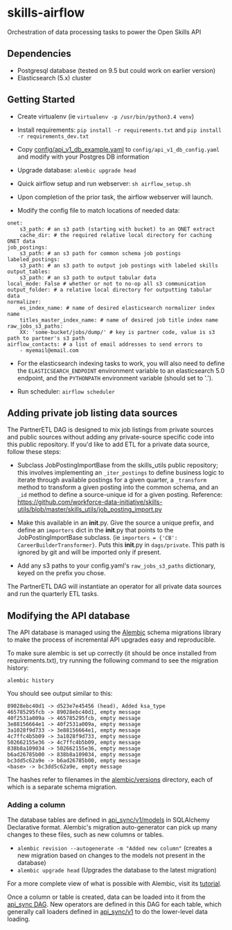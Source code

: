 # skills-airflow
Orchestration of data processing tasks to power the Open Skills API

## Dependencies

- Postgresql database (tested on 9.5 but could work on earlier version)
- Elasticsearch (5.x) cluster

## Getting Started
- Create virtualenv (ie `virtualenv -p /usr/bin/python3.4 venv`)

- Install requirements: `pip install -r requirements.txt` and `pip install -r requirements_dev.txt`

- Copy [config/api_v1_db_example.yaml](config/api_v1_db_example.yaml) to `config/api_v1_db_config.yaml` and modify with your Postgres DB information

- Upgrade database: `alembic upgrade head`

- Quick airflow setup and run webserver: `sh airflow_setup.sh`

- Upon completion of the prior task, the airflow webserver will launch.

- Modify the config file to match locations of needed data:

```
onet:
    s3_path: # an s3 path (starting with bucket) to an ONET extract
    cache_dir: # the required relative local directory for caching ONET data
job_postings:
    s3_path: # an s3 path for common schema job postings
labeled_postings:
    s3_path: # an s3 path to output job postings with labeled skills
output_tables:
    s3_path: # an s3 path to output tabular data
local_mode: False # whether or not to no-op all s3 communication
output_folder: # a relative local directory for outputting tabular data
normalizer:
    es_index_name: # name of desired elasticsearch normalizer index name
    titles_master_index_name: # name of desired job title index name
raw_jobs_s3_paths:
    XX: 'some-bucket/jobs/dump/' # key is partner code, value is s3 path to partner's s3 path
airflow_contacts: # a list of email addresses to send errors to
    - myemail@email.com
```

- For the elasticsearch indexing tasks to work, you will also need to define the `ELASTICSEARCH_ENDPOINT` environment variable to an elasticsearch 5.0 endpoint, and the `PYTHONPATH` environment variable (should set to '.').

- Run scheduler: `airflow scheduler`


## Adding private job listing data sources

The PartnerETL DAG is designed to mix job listings from private sources and public sources without adding any private-source specific code into this public repository. If you'd like to add ETL for a private data source, follow these steps:

- Subclass JobPostingImportBase from the skills_utils public repository; this involves implementing an `_iter_postings` to define business logic to iterate through available postings for a given quarter, a `_transform` method to transform a given posting into the common schema, and an `_id` method to define a source-unique id for a given posting. Reference: https://github.com/workforce-data-initiative/skills-utils/blob/master/skills_utils/job_posting_import.py

- Make this available in an __init__.py. Give the source a unique prefix, and define an `importers` dict in the __init__.py that points to the JobPostingImportBase subclass. (ie `importers = {'CB': CareerBuilderTransformer}`. Puts this __init__.py in `dags/private`. This path is ignored by git and will be imported only if present.

- Add any s3 paths to your config.yaml's `raw_jobs_s3_paths` dictionary, keyed on the prefix you chose.

The PartnerETL DAG will instantiate an operator for all private data sources and run the quarterly ETL tasks.

## Modifying the API database

The API database is managed using the [Alembic](http://alembic.zzzcomputing.com/en/latest/index.html) schema migrations library to make the process of incremental API upgrades easy and reproducible.

To make sure alembic is set up correctly (it should be once installed from requirements.txt), try running the following command to see the migration history:

`alembic history`

You should see output similar to this:


```
89028ebc40d1 -> d523e7e45456 (head), Added ksa_type
465785295fcb -> 89028ebc40d1, empty message
40f2531a009a -> 465785295fcb, empty message
3e88156664e1 -> 40f2531a009a, empty message
3a1028f9d733 -> 3e88156664e1, empty message
4c7ffc4b5b09 -> 3a1028f9d733, empty message
502662155e36 -> 4c7ffc4b5b09, empty message
838b8a109034 -> 502662155e36, empty message
b6ad26785b00 -> 838b8a109034, empty message
bc3dd5c62a9e -> b6ad26785b00, empty message
<base> -> bc3dd5c62a9e, empty message
```

The hashes refer to filenames in the [alembic/versions](alembic/versions) directory, each of which is a separate schema migration.

### Adding a column

The database tables are defined in [api_sync/v1/models](api_sync/v1/models) in SQLAlchemy Declarative format. Alembic's migration auto-generator can pick up many changes to these files, such as new columns or tables.

- `alembic revision --autogenerate -m "Added new column"` (creates a new migration based on changes to the models not present in the database)
- `alembic upgrade head` (Upgrades the database to the latest migration)

For a more complete view of what is possible with Alembic, visit its [tutorial](http://alembic.zzzcomputing.com/en/latest/tutorial.html).

Once a column or table is created, data can be loaded into it from the [api_sync DAG](dags/api_sync_v1.py). New operators are defined in this DAG for each table, which generally call loaders defined in [api_sync/v1](api_sync/v1) to do the lower-level data loading.
